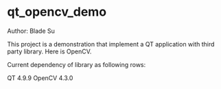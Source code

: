 # qt_opencv_demo
Author: Blade Su

This project is a demonstration that implement a QT application with third party library. Here is OpenCV.

Current dependency of library as following rows:

QT 4.9.9
OpenCV 4.3.0
